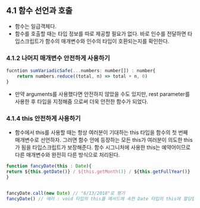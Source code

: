 
## 4.1 함수 선언과 호출 

- 함수는 일급객체다. 
- 함수를 호출할 때는 타입 정보를 따로 제공할 필요가 없다. 바로 인수를 전달하면 타입스크립트가 함수의 매개변수와 인수의 타입이 호환되는지를 확인한다.    

### 4.1.2 나머지 매개변수 안전하게 사용하기 

```js
fucntion sumVariadicSafe(...numbers: number[]) : number{
	return numbers.reduce((total, n) => total + n, 0)
}
```

- 만약 arguments를 사용했다면 안전하지 않았을 수도 있지만, rest parameter를 사용한 후 타입을 지정해줌 으로써 더욱 안전한 함수가 되었다. 


### 4.1.4 this 안전하게 사용하기 

- 함수에서 this를 사용할 때는 항상 여러분이 기대하는 this 타입을 함수의 첫 번째 매개변수로 선언하자. 그러면 함수 안에 등장하는 모든 this가 여러분이 의도한 this가 됨을 타입스크립트가 보장해준다. 함수 시그니처에 사용한 this는 예약어이므로 다른 매개변수와 완전히 다른 방식으로 처리된다. 

```js
function fancyDate(this : Date){
return ${this.getDate()} / ${this.getMonth()} / ${this.getFullYear()}
}


fancyDate.call(new Date) // "6/13/2018"로 평가
fancyDate() // 에러 : void 타입의 this를 메서드에 속한 Date 타입의 this에 할당할 수 없음. 
```